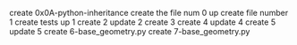 create 0x0A-python-inheritance
create the file num 0
up
create file number 1
create tests
up 1
create 2
update 2
create 3
create 4
update 4
create 5
update 5
create 6-base_geometry.py
create 7-base_geometry.py
